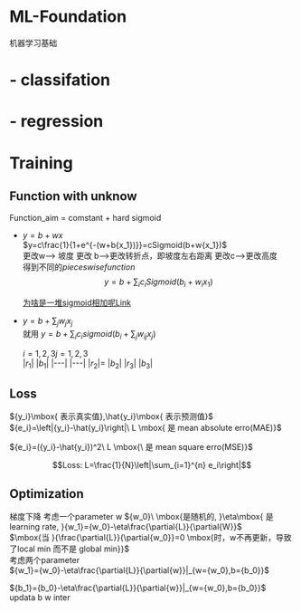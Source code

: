 # ML-Foundation
机器学习基础

# - classifation
# - regression
# Training
## Function with unknow
Function_aim = comstant + hard sigmoid  
- $y=b+wx$  
$y=c\frac{1}{1+e^{-(w+b{x_1})}}=cSigmoid(b+w{x_1})$  
更改w--> 坡度 更改 b-->更改转折点，即坡度左右距离  更改c-->更改高度  
得到不同的$pieceswise function$ $$y=b+\sum_{i}{c_i}Sigmoid({b_i}+{w_i}{x_1})$$

  [为啥是一堆sigmoid相加呢Link](https://www.bilibili.com/video/BV1Q5411u7n9?vd_source=768ef0b6c1470b68659147dbd2450358)

- $y=b+\sum_{j}{w_j}{x_j}$  
  $\mbox{就用}\ y=b+\sum_{i}{c_i}sigmoid(b_i+\sum_{j}{w_{ij}}{x_j})$
  
  $i=1,2,3 j=1,2,3$  
  |$r_1$|  |$b_1$|
  |---|     |---|
  |$r_2$|$=$ |$b_2$|
  |$r_3$|  |$b_3$|
## Loss
${y_i}\mbox{ 表示真实值},\hat{y_i}\mbox{ 表示预测值}$  
${e_i}=\left|{y_i}-\hat{y_i}\right|\ L \mbox{ 是 mean absolute erro(MAE)}$

${e_i}=({y_i}-\hat{y_i})^2\ L \mbox{\ 是 mean square erro(MSE)}$

$$Loss: L=\frac{1}{N}\left|\sum_{i=1}^{n} e_i\right|$$
## Optimization
梯度下降  考虑一个parameter w
${w_0}\ \mbox{是随机的, }\eta\mbox{ 是learning rate, }{w_1}={w_0}-\eta\frac{\partial{L}}{\partial{W}}$  
$\mbox{当 }{\frac{\partial{L}}{\partial{w_0}}=0 \mbox{时，w不再更新，导致了local min 而不是 global min}}$  
考虑两个parameter  
${w_1}={w_0}-\eta\frac{\partial{L}}{\partial{w}}|_{w={w_0},b={b_0}}$  

${b_1}={b_0}-\eta\frac{\partial{L}}{\partial{w}}|_{w={w_0},b={b_0}}$  
updata b w inter
